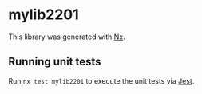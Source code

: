 # mylib2201

This library was generated with [Nx](https://nx.dev).

## Running unit tests

Run `nx test mylib2201` to execute the unit tests via [Jest](https://jestjs.io).
